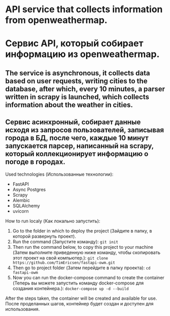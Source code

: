# API service that collects information from openweathermap.
# Сервис API, который собирает информацию из openweathermap.
## The service is asynchronous, it collects data based on user requests, writing cities to the database, after which, every 10 minutes, a parser written in scrapy is launched, which collects information about the weather in cities.
## Сервис асинхронный, собирает данные исходя из запросов пользователей, записывая города в БД, после чего, каждые 10 минут запускается парсер, написанный на scrapy, который коллекционирует информацию о погоде в городах.

Used technologies (Использованные технологии):
- FastAPI
- Async Postgres
- Scrapy
- Alembic
- SQLAlchemy
- uvicorn

How to run localy (Как локально запустить):
1. Go to the folder in which to deploy the project (Зайдите в папку, в которой развернуть проект).
2. Run the command (Запустите команду):
```git init```
3. Then run the command below, to copy this project to your machine (Затем выполните приведенную ниже команду, чтобы скопировать этот проект на свой компьютер.):
```git clone https://github.com/TimEricsen/fastapi-owm.git```
4. Then go to project folder (Затем перейдите в папку проекта):
```cd fastapi-owm```
5. Now you can run the docker-compose command to create the container (Теперь вы можете запустить команду docker-compose для создания контейнера.):
```docker-compose up -d --build```

After the steps taken, the container will be created and available for use.
После проделанных шагов, контейнер будет создан и доступен для использования.
